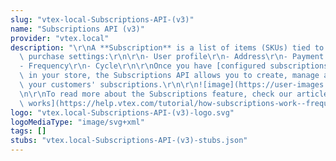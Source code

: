 ```yaml
---
slug: "vtex-local-Subscriptions-API-(v3)"
name: "Subscriptions API (v3)"
provider: "vtex.local"
description: "\r\nA **Subscription** is a list of items (SKUs) tied to certain recurring\
  \ purchase settings:\r\n\r\n- User profile\r\n- Address\r\n- Payment method\r\n\
  - Frequency\r\n- Cycle\r\n\r\nOnce you have [configured subscriptions](https://help.vtex.com/tutorial/how-to-configure-subscriptions%20--1FA9dfE7vJqxBna9Nft5Sj)\
  \ in your store, the Subscriptions API allows you to create, manage and monitor\
  \ your customers' subscriptions.\r\n\r\n![image](https://user-images.githubusercontent.com/77292838/213024675-9407863b-0c55-4282-9442-306352716abe.png)\r\
  \n\r\nTo read more about the Subscriptions feature, check our article [How Subscription\
  \ works](https://help.vtex.com/tutorial/how-subscriptions-work--frequentlyAskedQuestions_4453)."
logo: "vtex.local-Subscriptions-API-(v3)-logo.svg"
logoMediaType: "image/svg+xml"
tags: []
stubs: "vtex.local-Subscriptions-API-(v3)-stubs.json"
---
```

